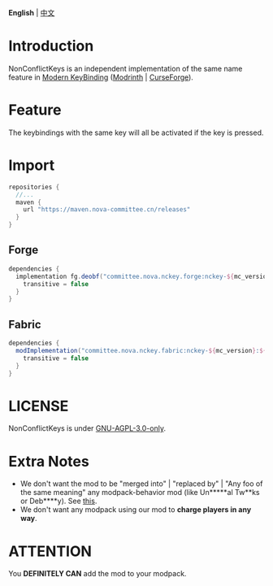 **English** | [中文](README_zh.md)

# Introduction
NonConflictKeys is an independent implementation of the same name feature in [Modern KeyBinding](https://github.com/Nova-Committee/ModernKeyBinding) ([Modrinth](https://modrinth.com/mod/modernkeybinding) | [CurseForge](https://www.curseforge.com/minecraft/mc-mods/modern-keybinding)).

# Feature
The keybindings with the same key will all be activated if the key is pressed.

# Import
```groovy
repositories {
  //...
  maven {
    url "https://maven.nova-committee.cn/releases"
  }
}
```
## Forge
```groovy
dependencies {
  implementation fg.deobf("committee.nova.nckey.forge:nckey-${mc_version}:${mod_version}") {
    transitive = false
  }
}
```
## Fabric
```groovy
dependencies {
  modImplementation("committee.nova.nckey.fabric:nckey-${mc_version}:${mod_version}") {
    transitive = false
  }
}
```
# LICENSE
NonConflictKeys is under [GNU-AGPL-3.0-only](https://www.gnu.org/licenses/agpl-3.0.html).

# Extra Notes
- We don't want the mod to be "merged into" | "replaced by" | "Any foo of the same meaning" any modpack-behavior mod (like Un\*\*\*\*\*al Tw\*\*ks or Deb\*\*\*\*y). See [this](https://gist.github.com/fxmorin/9770473614e3e5e0703e44273dab33f7).
- We don't want any modpack using our mod to **charge players in any way**.

# ATTENTION
You **DEFINITELY CAN** add the mod to your modpack.
